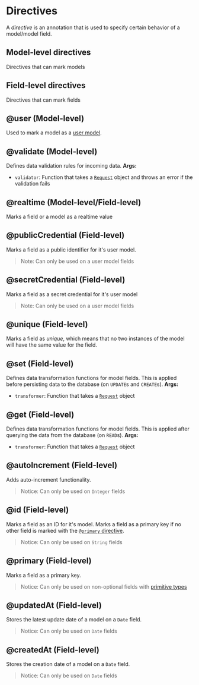 # Directives

A *directive* is an annotation that is used to specify certain behavior of a model/model field.

## Model-level directives
Directives that can mark models

## Field-level directives
Directives that can mark fields

## @user (Model-level)
Used to mark a model as a [user model](./user-models.md).

## @validate (Model-level)
Defines data validation rules for incoming data.
**Args:**
 - `validator`: Function that takes a [`Request`](../api/request.md) object and throws an error if the validation fails

## @realtime (Model-level/Field-level)
Marks a field or a model as a realtime value

## @publicCredential (Field-level)
Marks a field as a public identifier for it's user model.
> Note: Can only be used on a user model fields

## @secretCredential (Field-level)
Marks a field as a secret credential for it's user model
> Note: Can only be used on a user model fields

## @unique (Field-level)
Marks a field as *unique*, which means that no two instances of the model will have the same value for the field.

## @set (Field-level)
Defines data transformation functions for model fields. This is applied before persisting data to the database (on `UPDATE`s and `CREATE`s).
**Args:**
 - `transformer`: Function that takes a [`Request`](../api/request.md) object

## @get (Field-level)
Defines data transformation functions for model fields. This is applied after querying the data from the database (on `READ`s).
**Args:**
 - `transformer`: Function that takes a [`Request`](../api/request.md) object

## @autoIncrement (Field-level)
Adds auto-increment functionality.
> Notice: Can only be used on `Integer` fields

## @id (Field-level)
Marks a field as an ID for it's model. Marks a field as a primary key if no other field is marked with the [`@primary` directive](#primary-field-level).
> Notice: Can only be used on `String` fields

## @primary (Field-level)
Marks a field as a primary key.
> Notice: Can only be used on non-optional fields with [primitive types](./primitive-types.md)


## @updatedAt (Field-level)
Stores the latest update date of a model on a `Date` field.
> Notice: Can only be used on `Date` fields

## @createdAt (Field-level)
Stores the creation date of a model on a `Date` field.
> Notice: Can only be used on `Date` fields
